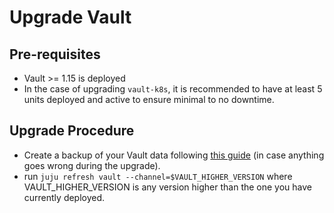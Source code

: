 # Upgrade Vault

## Pre-requisites

- Vault >= 1.15 is deployed
- In the case of upgrading `vault-k8s`, it is recommended to have at least 5 units deployed and active to ensure minimal to no downtime.

## Upgrade Procedure

- Create a backup of your Vault data following [this guide](https://discourse.charmhub.io/t/how-to-create-a-backup-with-vault/12863) (in case anything goes wrong during the upgrade).
- run `juju refresh vault --channel=$VAULT_HIGHER_VERSION` where VAULT_HIGHER_VERSION is any version higher than the one you have currently deployed.
